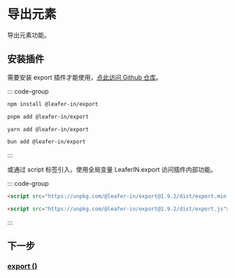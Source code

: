 # 导出元素

导出元素功能。

## 安装插件

需要安装 export 插件才能使用，[点此访问 Github 仓库](https://github.com/leaferjs/leafer-in/tree/main/packages/export)。

::: code-group

```sh [npm]
npm install @leafer-in/export
```

```sh [pnpm]
pnpm add @leafer-in/export
```

```sh [yarn]
yarn add @leafer-in/export
```

```sh [bun]
bun add @leafer-in/export
```

:::

或通过 script 标签引入，使用全局变量 LeaferIN.export 访问插件内部功能。

::: code-group

```html [export.min]
<script src="https://unpkg.com/@leafer-in/export@1.9.2/dist/export.min.js"></script>
```

```html [export]
<script src="https://unpkg.com/@leafer-in/export@1.9.2/dist/export.js"></script>
```

<!-- https://unpkg.com 无法访问时，可替换为 https://cdn.jsdelivr.net/npm -->

:::

## 下一步

### [export ()](/reference/UI/export.md)
